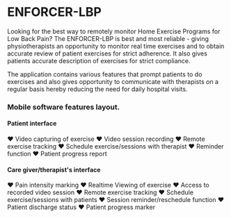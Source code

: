 # ENFORCER-LBP
Looking for the best way to remotely monitor Home Exercise Programs for Low Back Pain? The ENFORCER-LBP is best and most reliable - giving physiotherapists an opportunity to monitor real time exercises and to obtain accurate review of patient exercises for strict adherence. It also gives patients accurate description of exercises for strict compliance.

The application contains various features that prompt patients to do exercises and also gives opportunity to communicate with therapists on a regular basis hereby reducing the need for daily hospital visits.

### Mobile software features layout. 

#### Patient interface

♥️ Video capturing of exercise
♥️ Video session recording
♥️ Remote exercise tracking
♥️ Schedule exercise/sessions with therapist
♥️ Reminder function
♥️ Patient progress report

#### Care giver/therapist's interface
♥️ Pain intensity marking
♥️ Realtime Viewing of exercise
♥️ Access to recorded video session
♥️ Remote exercise tracking
♥️ Schedule exercise/sessions with patients
♥️ Session reminder/reschedule function
♥️ Patient discharge status
♥️ Patient progress marker
